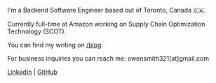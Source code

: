 I'm a Backend Software Engineer based out of Toronto, Canada 🇨🇦.

Currently full-time at Amazon working on Supply Chain Optimization Technology (SCOT).

You can find my writing on [/blog](/blog).

For business inquiries you can reach me: owensmith321[at]gmail.com

[LinkedIn](https://www.linkedin.com/in/owenpsmith/) | [GitHub](https://github.com/owenps/)